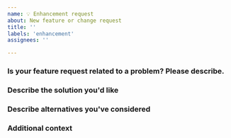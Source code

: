 ```yaml
---
name: 💡 Enhancement request
about: New feature or change request
title: ''
labels: 'enhancement'
assignees: ''

---
```


[//]: # (Lines in this format are considered as comments and will not be displayed.)

[//]: # (Before reporting make sure you're running the **latest build** of the plugin and checked for existing issues!)

[//]: # (This ticket is about suggestions for a feature or particular enhancement)

### Is your feature request related to a problem? Please describe.

[//]: # (A clear and concise description of what the problem is. Ex. I'm always frustrated when [...])

### Describe the solution you'd like

[//]: # (A clear and concise description of what you want to happen.)

### Describe alternatives you've considered

[//]: # (A clear and concise description of any alternative solutions or features you've considered.)

### Additional context

[//]: # (Add any other context or screenshots about the feature request here.)
